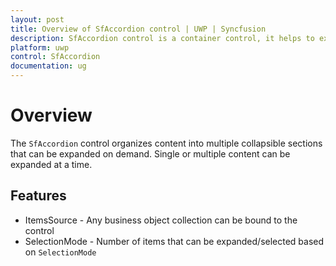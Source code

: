 ```yaml
---
layout: post
title: Overview of SfAccordion control | UWP | Syncfusion
description: SfAccordion control is a container control, it helps to expand and collapse the views from a stacked list of views.
platform: uwp
control: SfAccordion
documentation: ug
---
```


# Overview

The `SfAccordion` control organizes content into multiple collapsible sections that can be expanded on demand. Single or multiple content can be expanded at a time.

## Features

* ItemsSource - Any business object collection can be bound to the control
* SelectionMode - Number of items that can be expanded/selected based on `SelectionMode`
